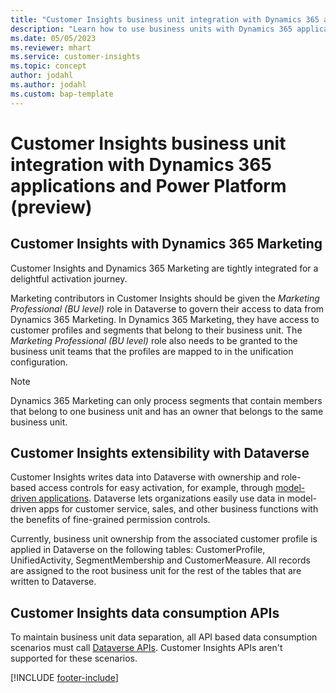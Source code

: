 ```yaml
---
title: "Customer Insights business unit integration with Dynamics 365 applications and Power Platform (preview)"
description: "Learn how to use business units with Dynamics 365 applications and Power Platform."
ms.date: 05/05/2023
ms.reviewer: mhart
ms.service: customer-insights
ms.topic: concept
author: jodahl
ms.author: jodahl
ms.custom: bap-template
---
```


# Customer Insights business unit integration with Dynamics 365 applications and Power Platform (preview)

## Customer Insights with Dynamics 365 Marketing

Customer Insights and Dynamics 365 Marketing are tightly integrated for a delightful activation journey.

Marketing contributors in Customer Insights should be given the *Marketing Professional (BU level)* role in Dataverse to govern their access to data from Dynamics 365 Marketing. In Dynamics 365 Marketing, they have access to customer profiles and segments that belong to their business unit. The *Marketing Professional (BU level)* role also needs to be granted to the business unit teams that the profiles are mapped to in the unification configuration. 

 > [!NOTE]
> Dynamics 365 Marketing can only process segments that contain members that belong to one business unit and has an owner that belongs to the same business unit.

## Customer Insights extensibility with Dataverse

Customer Insights writes data into Dataverse with ownership and role-based access controls for easy activation, for example, through [model-driven applications](/power-apps/maker/model-driven-apps/model-driven-app-overview). Dataverse lets organizations easily use data in model-driven apps for customer service, sales, and other business functions with the benefits of fine-grained permission controls.

Currently, business unit ownership from the associated customer profile is applied in Dataverse on the following tables: CustomerProfile, UnifiedActivity, SegmentMembership and CustomerMeasure. All records are assigned to the root business unit for the rest of the tables that are written to Dataverse.

## Customer Insights data consumption APIs

To maintain business unit data separation, all API based data consumption scenarios must call [Dataverse APIs](/power-apps/developer/data-platform/webapi/overview). Customer Insights APIs aren't supported for these scenarios.

[!INCLUDE [footer-include](includes/footer-banner.md)]

